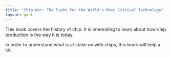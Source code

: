 ```yaml
---
title: "Chip War: The Fight for the World's Most Critical Technology"
layout: post
---
```

This book covers the history of chip. It is interesting to learn about how chip production is the way it is today. 

In order to understand what is at stake on with chips, this book will help a lot. 
